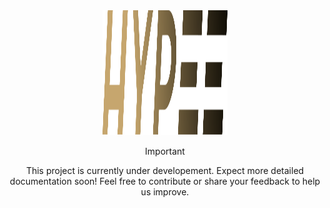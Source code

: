 <div align='center'>

<img src="./assets/brand/logo.svg" width=200 height=200>

<!-- <h3>Workflow is a Flutter application designed for workflow management in laundry services by monitoring and collecting data on client laundry, through real-time reporting on service times and breaks.</h3> -->

> [!IMPORTANT]
> This project is currently under developement. Expect more detailed documentation soon! Feel free to contribute or share your feedback to help us improve.

<!-- ### Navigation

[Overview](#overview) | [UI Showcase](#ui-showcase) | [Features](#features) | [Technologies used](#technologies-used)

Read in different languages:
<br>

![PL](./assets/icons/icons8-poland-32.png)[](./README.POLISH.md) ![EN](./assets/icons/icons8-usa-32.png)[](./README.md)

</div>

## Overview

<div align='justify'>
This project is a tablet-based application designed to streamline workflow management in laundry services. It serves as a tool for monitoring and collecting data on the time spent on each client's laundry, including work durations and breaks.

Integrating with an API, the application fetches client data and uploads reports on service times, break durations, and reasons for breaks, enhancing operational efficiency and transparency.

The app was first written roughly two years ago per client's request, as I was using setState for everything back then you can imagine how unreadable and unmaintable it was. About a year ago it was rewritten using Bloc architecture.
</div>

<br>

## UI Showcase

🚧 **Work in Progress** 🚧

This project is currently under development, and the UI showcase will be updated at a later stage.

<details>

<summary> Screenshots </summary>

<br>

<div align="center">

</div>

</details>

<details>

<summary>GIFs</summary>

</details>

<br>

## Features

- **Client Data Integration**: Fetches client information from an API for easy access.
- **Time Tracking**: Records how long each client's laundry takes to process.
- **Break Monitoring**: Keeps track of breaks, including how long they last and their reason.
- **Data Reporting**: Sends reports on service times and breaks back to the management or for record-keeping.
- **Local Storage for Incomplete Reports**: Utilizes local storage to save reports that have missing information. These can be completed and reviewed before being sent to the server, ensuring data accuracy and completeness.

<br>

## Technologies Used

This project leverages following major libraries:

- **Bloc** for state management: [Bloc on GitHub](https://github.com/felangel/bloc)
- **very_good_cli** for project generation: [very_good_cli on GitHub](https://github.com/VeryGoodOpenSource/very_good_cli)
- **GoRouter** for navigation: [GoRouter on GitHub](https://github.com/csells/go_router)
- **Freezed** for models code generation: [Freezed on GitHub](https://github.com/rrousselGit/freezed)
- **Hive** for local storage: [Hive on GitHub](https://github.com/hivedb/hive) -->
